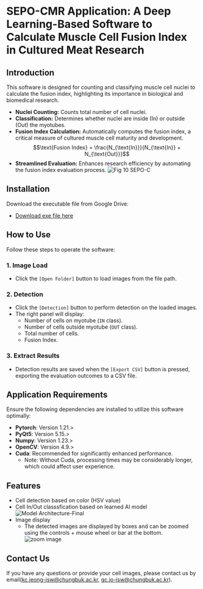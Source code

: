 # SEPO-CMR Application: A Deep Learning-Based Software to Calculate Muscle Cell Fusion Index in Cultured Meat Research

## Introduction
This software is designed for counting and classifying muscle cell nuclei to calculate the fusion index, highlighting its importance in biological and biomedical research.

- **Nuclei Counting:** Counts total number of cell nuclei.
- **Classification:** Determines whether nuclei are inside (In) or outside (Out) the myotubes.
- **Fusion Index Calculation:** Automatically computes the fusion index, a critical measure of cultured muscle cell maturity and development.
  $$\text{Fusion Index} = \frac{N_{\text{In}}}{N_{\text{In}} + N_{\text{Out}}}$$
- **Streamlined Evaluation:** Enhances research efficiency by automating the fusion index evaluation process.
![Fig 10  SEPO-C](https://github.com/SEPO-CMR/SEPO-CMR-Software-based-Evaluation-PrOcess-for-Cultured-Meat-Research/assets/49019857/b1b5a44c-fe50-44a1-b7b2-4186b911fc2d)

## Installation
Download the executable file from Google Drive:
- [Download exe file here](https://docs.google.com/uc?export=download&id=1M9yUcMNlvRuqou5VnMbUmXeAoLGSH_O1&confirm=t)
## How to Use
Follow these steps to operate the software:

### 1. Image Load
- Click the `[Open Folder]` button to load images from the file path.

### 2. Detection
- Click the `[Detection]` button to perform detection on the loaded images.
- The right panel will display:
  - Number of cells on myotube (`IN` class).
  - Number of cells outside myotube (`OUT` class).
  - Total number of cells.
  - Fusion Index.

### 3. Extract Results
- Detection results are saved when the `[Export CSV]` button is pressed, exporting the evaluation outcomes to a CSV file.

## Application Requirements
Ensure the following dependencies are installed to utilize this software optimally:

- **Pytorch**: Version 1.21.>
- **PyQt5**: Version 5.15.>
- **Numpy**: Version 1.23.>
- **OpenCV**: Version 4.9.>
- **Cuda**: Recommended for significantly enhanced performance.
  - Note: Without Cuda, processing times may be considerably longer, which could affect user experience.



## Features
- Cell detection based on color (HSV value)
- Cell In/Out classsfication based on learned AI model
  ![Model Architecture-Final](https://github.com/SEPO-CMR/SEPO-CMR-Software-based-Evaluation-PrOcess-for-Cultured-Meat-Research/assets/49019857/4863b4b9-b03d-47ed-99d1-13be2362a767)
- Image display
  - The detected images are displayed by boxes and can be zoomed using the controls + mouse wheel or bar at the bottom.
  ![zoom image](https://github.com/SEPO-C/SEPO-C-application/assets/49020136/d795db92-618f-4a71-8991-8f81bd1fb230)




## Contact Us
If you have any questions or provide your cell images, please contact us by email(kc.jeong-isw@chungbuk.ac.kr, gc.jo-isw@chungbuk.ac.kr).
